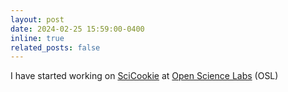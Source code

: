 ```yaml
---
layout: post
date: 2024-02-25 15:59:00-0400
inline: true
related_posts: false
---
```


I have started working on [SciCookie](https://github.com/osl-incubator/scicookie) at [Open Science Labs](https://opensciencelabs.org) (OSL)
